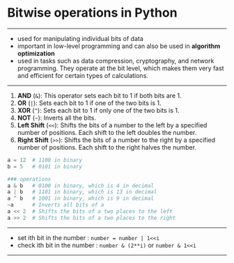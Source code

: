 # Bitwise operations in Python 

---

- used for manipulating individual bits of data 
- important in low-level programming and can also be used in **algorithm optimization**
- used in tasks such as data compression, cryptography, and network programming. They operate at the bit level, which makes them very fast and efficient for certain types of calculations.

---

1. **AND** (`&`): This operator sets each bit to 1 if both bits are 1.
2. **OR** (`|`): Sets each bit to 1 if one of the two bits is 1.
3. **XOR** (`^`): Sets each bit to 1 if only one of the two bits is 1.
4. **NOT** (`~`): Inverts all the bits.
5. **Left Shift** (`<<`): Shifts the bits of a number to the left by a specified number of positions. Each shift to the left doubles the number.
6. **Right Shift** (`>>`): Shifts the bits of a number to the right by a specified number of positions. Each shift to the right halves the number.

```python
a = 12  # 1100 in binary
b = 5   # 0101 in binary

### operations 
a & b  	# 0100 in binary, which is 4 in decimal
a | b 	# 1101 in binary, which is 13 in decimal
a ^ b  	# 1001 in binary, which is 9 in decimal
~a  	# Inverts all bits of a
a << 2  # Shifts the bits of a two places to the left
a >> 2  # Shifts the bits of a two places to the right
```

---

- set ith bit in the number : `number = number | 1<<i`
- check ith bit in the number : `number & (2**i)` or `number & 1<<i`

---